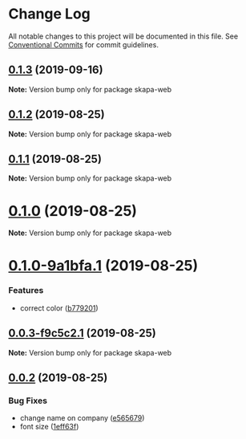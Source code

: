 # Change Log

All notable changes to this project will be documented in this file.
See [Conventional Commits](https://conventionalcommits.org) for commit guidelines.

## [0.1.3](https://github.com/christoferolaison/skapa/compare/skapa-web@0.1.2...skapa-web@0.1.3) (2019-09-16)

**Note:** Version bump only for package skapa-web

## [0.1.2](https://github.com/christoferolaison/skapa/compare/skapa-web@0.1.1...skapa-web@0.1.2) (2019-08-25)

**Note:** Version bump only for package skapa-web

## [0.1.1](https://github.com/christoferolaison/skapa/compare/skapa-web@0.1.0...skapa-web@0.1.1) (2019-08-25)

**Note:** Version bump only for package skapa-web

# [0.1.0](https://github.com/christoferolaison/skapa/compare/skapa-web@0.1.0-9a1bfa.1...skapa-web@0.1.0) (2019-08-25)

**Note:** Version bump only for package skapa-web

# [0.1.0-9a1bfa.1](https://github.com/christoferolaison/skapa/compare/skapa-web@0.0.3-f9c5c2.1...skapa-web@0.1.0-9a1bfa.1) (2019-08-25)

### Features

- correct color ([b779201](https://github.com/christoferolaison/skapa/commit/b779201))

## [0.0.3-f9c5c2.1](https://github.com/christoferolaison/skapa/compare/skapa-web@0.0.2...skapa-web@0.0.3-f9c5c2.1) (2019-08-25)

**Note:** Version bump only for package skapa-web

## [0.0.2](https://github.com/christoferolaison/skapa/compare/skapa-web@0.0.1...skapa-web@0.0.2) (2019-08-25)

### Bug Fixes

- change name on company ([e565679](https://github.com/christoferolaison/skapa/commit/e565679))
- font size ([1eff63f](https://github.com/christoferolaison/skapa/commit/1eff63f))
